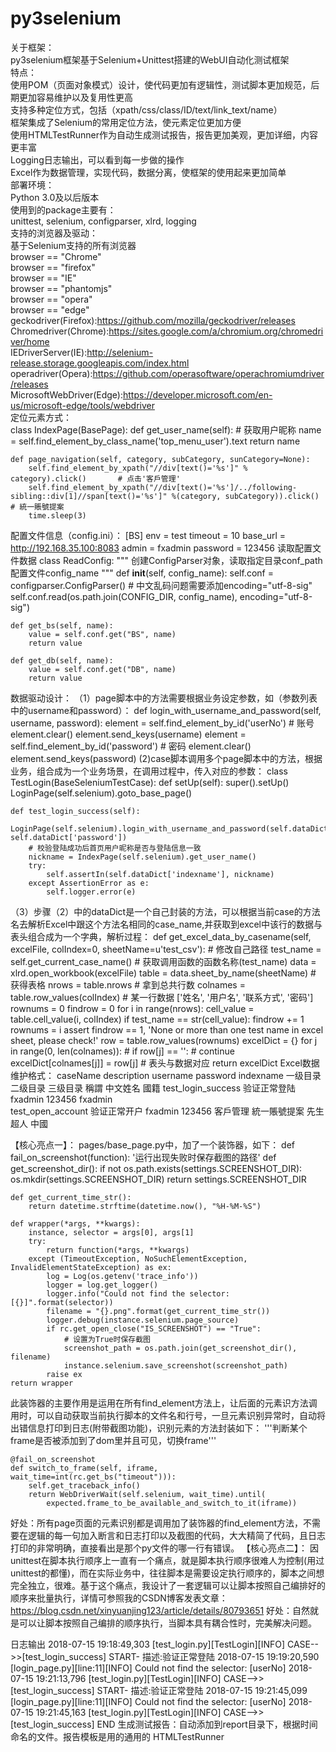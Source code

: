 # py3selenium
关于框架：<br>
py3selenium框架基于Selenium+Unittest搭建的WebUI自动化测试框架<br>
特点：<br>
使用POM（页面对象模式）设计，使代码更加有逻辑性，测试脚本更加规范，后期更加容易维护以及复用性更高<br>
支持多种定位方式，包括（xpath/css/class/ID/text/link_text/name）<br>
框架集成了Selenium的常用定位方法，使元素定位更加方便<br>
使用HTMLTestRunner作为自动生成测试报告，报告更加美观，更加详细，内容更丰富<br>
Logging日志输出，可以看到每一步做的操作<br>
Excel作为数据管理，实现代码，数据分离，使框架的使用起来更加简单<br>
部署环境：<br>
Python 3.0及以后版本<br>
使用到的package主要有：<br>
unittest, selenium, configparser, xlrd, logging<br>
支持的浏览器及驱动：<br>
基于Selenium支持的所有浏览器<br>
browser == "Chrome"<br>
browser == "firefox"<br>
browser == "IE"<br>
browser == "phantomjs"<br>
browser == "opera"<br>
browser == "edge"<br>
geckodriver(Firefox):https://github.com/mozilla/geckodriver/releases<br>
Chromedriver(Chrome):https://sites.google.com/a/chromium.org/chromedriver/home<br>
IEDriverServer(IE):http://selenium-release.storage.googleapis.com/index.html<br>
operadriver(Opera):https://github.com/operasoftware/operachromiumdriver/releases<br>
MicrosoftWebDriver(Edge):https://developer.microsoft.com/en-us/microsoft-edge/tools/webdriver<br>
定位元素方式：<br>
class IndexPage(BasePage):
    def get_user_name(self):
        # 获取用户昵称
        name = self.find_element_by_class_name('top_menu_user').text
        return name

    def page_navigation(self, category, subCategory, sunCategory=None):
        self.find_element_by_xpath("//div[text()='%s']" % category).click()       # 点击'客戶管理'
        self.find_element_by_xpath("//div[text()='%s']/../following-sibling::div[1]//span[text()='%s']" %(category, subCategory)).click()      # 統一賬號提案
        time.sleep(3)
配置文件信息（config.ini）：
[BS]
env = test
timeout = 10
base_url = http://192.168.35.100:8083
admin = fxadmin
password = 123456
读取配置文件数据
class ReadConfig:
    """
    创建ConfigParser对象，读取指定目录conf_path配置文件config_name
    """
    def __init__(self, config_name):
        self.conf = configparser.ConfigParser()
        # 中文乱码问题需要添加encoding="utf-8-sig"
        self.conf.read(os.path.join(CONFIG_DIR, config_name), encoding="utf-8-sig")

    def get_bs(self, name):
        value = self.conf.get("BS", name)
        return value

    def get_db(self, name):
        value = self.conf.get("DB", name)
        return value
数据驱动设计：
（1）page脚本中的方法需要根据业务设定参数，如（参数列表中的username和password）：
    def login_with_username_and_password(self, username, password):
        element = self.find_element_by_id('userNo')     # 账号
        element.clear()
        element.send_keys(username)
        element = self.find_element_by_id('password')      # 密码
        element.clear()
        element.send_keys(password)
(2)case脚本调用多个page脚本中的方法，根据业务，组合成为一个业务场景，在调用过程中，传入对应的参数： 
class TestLogin(BaseSeleniumTestCase):
    def setUp(self):
        super().setUp()
        LoginPage(self.selenium).goto_base_page()

    def test_login_success(self):
        LoginPage(self.selenium).login_with_username_and_password(self.dataDict['username'], self.dataDict['password'])
        # 校验登陆成功后首页用户昵称是否与登陆信息一致
        nickname = IndexPage(self.selenium).get_user_name()
        try:
            self.assertIn(self.dataDict['indexname'], nickname)
        except AssertionError as e:
            self.logger.error(e)
（3）步骤（2）中的dataDict是一个自己封装的方法，可以根据当前case的方法名去解析Excel中跟这个方法名相同的case_name,并获取到excel中该行的数据与表头组合成为一个字典，解析过程：
    def get_excel_data_by_casename(self, excelFile, colIndex=0, sheetName=u'test_csv'):  # 修改自己路径
        test_name = self.get_current_case_name()  # 获取调用函数的函数名称(test_name)
        data = xlrd.open_workbook(excelFile)
        table = data.sheet_by_name(sheetName)  # 获得表格
        nrows = table.nrows  # 拿到总共行数
        colnames = table.row_values(colIndex)  # 某一行数据 ['姓名', '用户名', '联系方式', '密码']
        rownums = 0
        findrow = 0
        for i in range(nrows):
            cell_value = table.cell_value(i, colIndex)
            if test_name == str(cell_value):
                findrow += 1
                rownums = i
        assert findrow == 1, 'None or more than one test name in excel sheet, please check!'
        row = table.row_values(rownums)
        excelDict = {}
        for j in range(0, len(colnames)):
            # if row[j] == '':
            #     continue
            excelDict[colnames[j]] = row[j]  # 表头与数据对应
        return excelDict
Excel数据维护格式：
caseName	          description	 username	password	indexname	 一级目录	  二级目录	三级目录	稱謂	中文姓名	國籍
test_login_success	验证正常登陆	fxadmin	 123456	   fxadmin						
test_open_account	  验证正常开户	fxadmin	 123456		 客戶管理	  統一賬號提案		              先生	 超人	    中國

【核心亮点一】：
pages/base_page.py中，加了一个装饰器，如下：
def fail_on_screenshot(function):
    '运行出现失败时保存截图的路径'
    def get_screenshot_dir():
        if not os.path.exists(settings.SCREENSHOT_DIR):
            os.mkdir(settings.SCREENSHOT_DIR)
        return settings.SCREENSHOT_DIR

    def get_current_time_str():
        return datetime.strftime(datetime.now(), "%H-%M-%S")

    def wrapper(*args, **kwargs):
        instance, selector = args[0], args[1]
        try:
            return function(*args, **kwargs)
        except (TimeoutException, NoSuchElementException, InvalidElementStateException) as ex:
            log = Log(os.getenv('trace_info'))
            logger = log.get_logger()
            logger.info("Could not find the selector: [{}]".format(selector))
            filename = "{}.png".format(get_current_time_str())
            logger.debug(instance.selenium.page_source)
            if rc.get_open_close("IS_SCREENSHOT") == "True":
                # 设置为True时保存截图
                screenshot_path = os.path.join(get_screenshot_dir(), filename)
                instance.selenium.save_screenshot(screenshot_path)
            raise ex
    return wrapper
此装饰器的主要作用是运用在所有find_element方法上，让后面的元素识方法调用时，可以自动获取当前执行脚本的文件名和行号，一旦元素识别异常时，自动将出错信息打印到日志(附带截图功能)，识别元素的方法封装如下：
'''判断某个frame是否被添加到了dom里并且可见，切换frame'''

    @fail_on_screenshot
    def switch_to_frame(self, iframe, wait_time=int(rc.get_bs("timeout"))):
        self.get_traceback_info()
        return WebDriverWait(self.selenium, wait_time).until(
            expected.frame_to_be_available_and_switch_to_it(iframe))
好处：所有page页面的元素识别都是调用加了装饰器的find_element方法，不需要在逻辑的每一句加入断言和日志打印以及截图的代码，大大精简了代码，且日志打印的非常明确，直接看出是那个py文件的哪一行有错误。
【核心亮点二】：
因unittest在脚本执行顺序上一直有一个痛点，就是脚本执行顺序很难人为控制(用过unittest的都懂)，而在实际业务中，往往脚本是需要设定执行顺序的，脚本之间想完全独立，很难。基于这个痛点，我设计了一套逻辑可以让脚本按照自己编排好的顺序来批量执行，详情可参照我的CSDN博客发表文章：
https://blog.csdn.net/xinyuanjing123/article/details/80793651
好处：自然就是可以让脚本按照自己编排的顺序执行，当脚本具有耦合性时，完美解决问题。

日志输出
2018-07-15 19:18:49,303 [test_login.py][TestLogin][INFO] CASE-->>[test_login_success] START- 描述:验证正常登陆
2018-07-15 19:19:20,590 [login_page.py][line:11][INFO] Could not find the selector: [userNo]
2018-07-15 19:21:13,796 [test_login.py][TestLogin][INFO] CASE-->>[test_login_success] START- 描述:验证正常登陆
2018-07-15 19:21:45,099 [login_page.py][line:11][INFO] Could not find the selector: [userNo]
2018-07-15 19:21:45,163 [test_login.py][TestLogin][INFO] CASE-->>[test_login_success] END
生成测试报告：自动添加到report目录下，根据时间命名的文件。报告模板是用的通用的 HTMLTestRunner 
